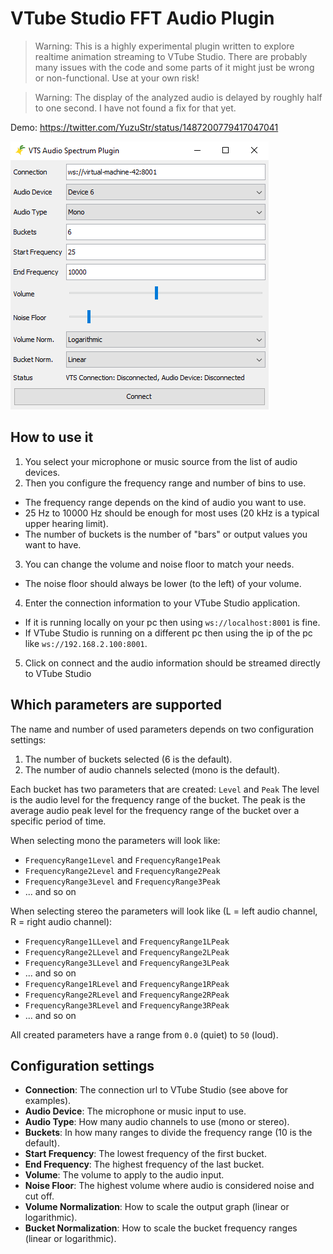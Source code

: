 # VTube Studio FFT Audio Plugin

> Warning: This is a highly experimental plugin written to explore
> realtime animation streaming to VTube Studio.
> There are probably many issues with the code and some parts of it
> might just be wrong or non-functional.
> Use at your own risk!

> Warning: The display of the analyzed audio is delayed by roughly half to one second.
> I have not found a fix for that yet.

Demo: https://twitter.com/YuzuStr/status/1487200779417047041

![Demo displaying user interface of the plugin](images/Demo.png)

## How to use it

1. You select your microphone or music source from the list of audio devices.
2. Then you configure the frequency range and number of bins to use.
  - The frequency range depends on the kind of audio you want to use.
  - 25 Hz to 10000 Hz should be enough for most uses (20 kHz is a typical upper hearing limit).
  - The number of buckets is the number of "bars" or output values you want to have.
3. You can change the volume and noise floor to match your needs.
  - The noise floor should always be lower (to the left) of your volume.
4. Enter the connection information to your VTube Studio application.
  - If it is running locally on your pc then using `ws://localhost:8001` is fine.
  - If VTube Studio is running on a different pc then using the ip of the pc like `ws://192.168.2.100:8001`.
5. Click on connect and the audio information should be streamed directly to VTube Studio

## Which parameters are supported

The name and number of used parameters depends on two configuration settings:

1. The number of buckets selected (6 is the default).
2. The number of audio channels selected (mono is the default).

Each bucket has two parameters that are created: `Level` and `Peak`
The level is the audio level for the frequency range of the bucket.
The peak is the average audio peak level for the frequency range of the bucket over a specific period of time.

When selecting mono the parameters will look like:

- `FrequencyRange1Level` and `FrequencyRange1Peak`
- `FrequencyRange2Level` and `FrequencyRange2Peak`
- `FrequencyRange3Level` and `FrequencyRange3Peak`
- ... and so on

When selecting stereo the parameters will look like (L = left audio channel, R = right audio channel):

- `FrequencyRange1LLevel` and `FrequencyRange1LPeak`
- `FrequencyRange2LLevel` and `FrequencyRange2LPeak`
- `FrequencyRange3LLevel` and `FrequencyRange3LPeak`
- ... and so on
- `FrequencyRange1RLevel` and `FrequencyRange1RPeak`
- `FrequencyRange2RLevel` and `FrequencyRange2RPeak`
- `FrequencyRange3RLevel` and `FrequencyRange3RPeak`
- ... and so on

All created parameters have a range from `0.0` (quiet) to `50` (loud).

## Configuration settings

- **Connection**: The connection url to VTube Studio (see above for examples).
- **Audio Device**: The microphone or music input to use.
- **Audio Type**: How many audio channels to use (mono or stereo).
- **Buckets**: In how many ranges to divide the frequency range (10 is the default).
- **Start Frequency**: The lowest frequency of the first bucket.
- **End Frequency**: The highest frequency of the last bucket.
- **Volume**: The volume to apply to the audio input.
- **Noise Floor**: The highest volume where audio is considered noise and cut off.
- **Volume Normalization**: How to scale the output graph (linear or logarithmic).
- **Bucket Normalization**: How to scale the bucket frequency ranges (linear or logarithmic).
